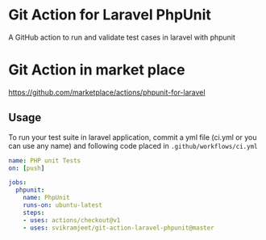# Git Action for Laravel PhpUnit
A GitHub action to run and validate test cases in laravel with phpunit

# Git Action in market place 
https://github.com/marketplace/actions/phpunit-for-laravel

## Usage
To run your test suite in laravel application, commit a yml file (ci.yml or you can use any name) and following code placed in `.github/workflows/ci.yml`
```yml
name: PHP unit Tests
on: [push]

jobs:
  phpunit:
    name: PhpUnit
    runs-on: ubuntu-latest
    steps:
    - uses: actions/checkout@v1
    - uses: svikramjeet/git-action-laravel-phpunit@master
```

